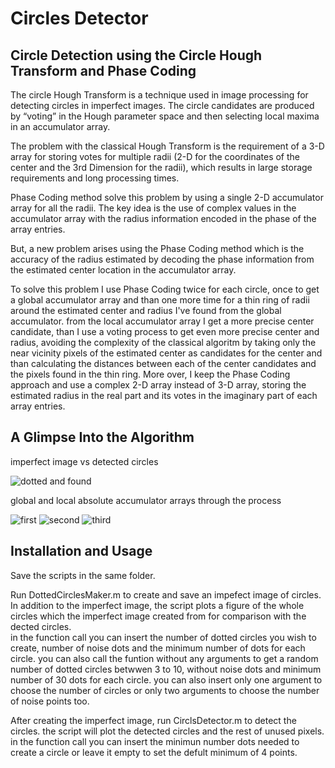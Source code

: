 # Circles Detector
## Circle Detection using the Circle Hough Transform and Phase Coding

The circle Hough Transform is a technique used in image processing for detecting circles in imperfect images. The circle candidates are produced by “voting” in the Hough parameter space and then selecting local maxima in an accumulator array.

The problem with the classical Hough Transform is the requirement of a 3-D array for storing votes for multiple radii (2-D for the coordinates of the center and the 3rd Dimension for the radii), which results in large storage requirements and long processing times. 

Phase Coding method solve this problem by using a single 2-D accumulator array for all the radii. The key idea is the use of complex values in the accumulator array with the radius information encoded in the phase of the array entries.

But, a new problem arises using the Phase Coding method which is the accuracy of the radius estimated by decoding the phase information from the estimated center location in the accumulator array.

To solve this problem I use Phase Coding twice for each circle, once to get a global accumulator array and than one more time for a thin ring of radii around the estimated center and radius I've found from the global accumulator. from the local accumulator array I get a more precise center candidate, than I use a voting process to get even more precise center and radius, avoiding the complexity of the classical algoritm by taking only the near vicinity pixels of the estimated center as candidates for the center and than calculating the distances between each of the center candidates and the pixels found in the thin ring. More over, I keep the Phase Coding approach and use a complex 2-D array instead of 3-D array, storing the estimated radius in the real part and its votes in the imaginary part of each array entries.
## A Glimpse Into the Algorithm

imperfect image vs detected circles

![dotted and found](https://user-images.githubusercontent.com/82455000/120094977-fac68200-c12b-11eb-97f7-41884f14ddfe.png)

global and local absolute accumulator arrays through the process

![first](https://user-images.githubusercontent.com/82455000/120094854-78d65900-c12b-11eb-8180-c933029b5c56.png)
![second](https://user-images.githubusercontent.com/82455000/120094865-84c21b00-c12b-11eb-817f-fc00bfdba170.png)
![third](https://user-images.githubusercontent.com/82455000/120094878-9277a080-c12b-11eb-96e3-1107c55c06ea.png)
## Installation and Usage
Save the scripts in the same folder.

Run DottedCirclesMaker.m to create and save an impefect image of circles. In addition to the imperfect image, the script plots a figure of the whole circles which the imperfect image created from for comparison with the dected circles.<br/>
in the function call you can insert the number of dotted circles you wish to create, number of noise dots and the minimum number of dots for each circle. you can also call the funtion without any arguments to get a random number of dotted circles betwwen 3 to 10, without noise dots and minimum number of 30 dots for each circle. you can also insert only one argument to choose the number of circles or only two arguments to choose the number of noise points too.

After creating the imperfect image, run CirclsDetector.m to detect the circles. the script will plot the detected circles and the rest of unused pixels. in the function call you can insert the minimun number dots needed to create a circle or leave it empty to set the defult minimum of 4 points.  
